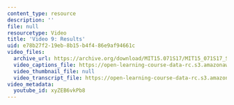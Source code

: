 ```yaml
---
content_type: resource
description: ''
file: null
resourcetype: Video
title: 'Video 9: Results'
uid: e78b27f2-19eb-8b15-b4f4-86e9af94661c
video_files:
  archive_url: https://archive.org/download/MIT15.071S17/MIT15_071S17_Session_4.3.17_300k.mp4
  video_captions_file: https://open-learning-course-data-rc.s3.amazonaws.com/15-071-the-analytics-edge-spring-2017/790e7574b08d5f0cb090249bee758906_xyZEB6vkPb8.vtt
  video_thumbnail_file: null
  video_transcript_file: https://open-learning-course-data-rc.s3.amazonaws.com/15-071-the-analytics-edge-spring-2017/2c102c4baf829c95ce16ecccab1fb38a_xyZEB6vkPb8.pdf
video_metadata:
  youtube_id: xyZEB6vkPb8
---
```

